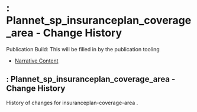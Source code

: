 # : Plannet\_sp\_insuranceplan\_coverage\_area - Change History

Publication Build: This will be filled in by the publication tooling

* [Narrative Content](SearchParameter-insuranceplan-coverage-area.html)

## : Plannet\_sp\_insuranceplan\_coverage\_area - Change History

History of changes for insuranceplan-coverage-area .
